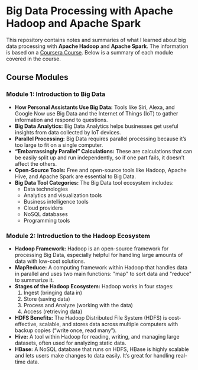 # Big Data Processing with Apache Hadoop and Apache Spark

This repository contains notes and summaries of what I learned about big data processing with **Apache Hadoop** and **Apache Spark**. The information is based on a [Coursera Course](https://www.coursera.org/learn/introduction-to-big-data-with-spark-hadoop). Below is a summary of each module covered in the course.

## Course Modules

### Module 1: Introduction to Big Data
- **How Personal Assistants Use Big Data:** Tools like Siri, Alexa, and Google Now use Big Data and the Internet of Things (IoT) to gather information and respond to questions.
- **Big Data Analytics:** Big Data Analytics helps businesses get useful insights from data collected by IoT devices.
- **Parallel Processing:** Big Data requires parallel processing because it’s too large to fit on a single computer. 
- **“Embarrassingly Parallel” Calculations:** These are calculations that can be easily split up and run independently, so if one part fails, it doesn’t affect the others.
- **Open-Source Tools:** Free and open-source tools like Hadoop, Apache Hive, and Apache Spark are essential to Big Data.
- **Big Data Tool Categories:** The Big Data tool ecosystem includes:
  - Data technologies
  - Analytics and visualization tools
  - Business intelligence tools
  - Cloud providers
  - NoSQL databases
  - Programming tools

### Module 2: Introduction to the Hadoop Ecosystem
- **Hadoop Framework:** Hadoop is an open-source framework for processing Big Data, especially helpful for handling large amounts of data with low-cost solutions. 
- **MapReduce:** A computing framework within Hadoop that handles data in parallel and uses two main functions: "map" to sort data and "reduce" to summarize it.
- **Stages of the Hadoop Ecosystem:** Hadoop works in four stages:
  1. Ingest (bringing data in)
  2. Store (saving data)
  3. Process and Analyze (working with the data)
  4. Access (retrieving data)
- **HDFS Benefits:** The Hadoop Distributed File System (HDFS) is cost-effective, scalable, and stores data across multiple computers with backup copies (“write once, read many”).
- **Hive:** A tool within Hadoop for reading, writing, and managing large datasets, often used for analyzing static data.
- **HBase:** A NoSQL database that runs on HDFS, HBase is highly scalable and lets users make changes to data easily. It’s great for handling real-time data.
